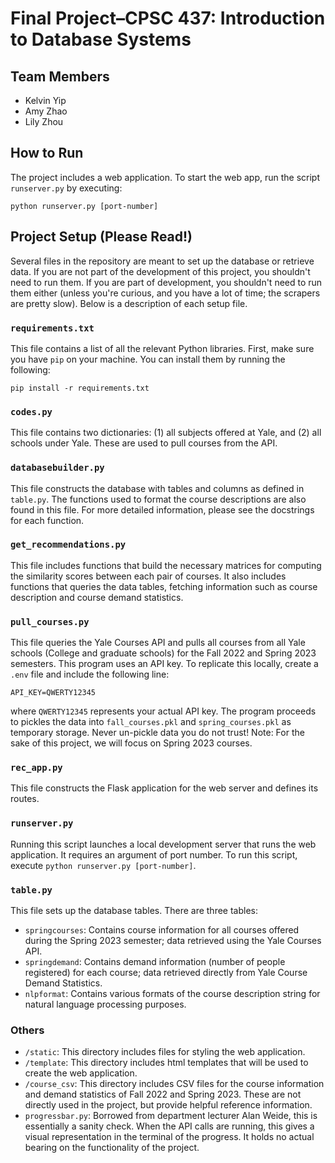 # Final Project–CPSC 437: Introduction to Database Systems

## Team Members
- Kelvin Yip
- Amy Zhao
- Lily Zhou

## How to Run
The project includes a web application. To start the web app, run the script `runserver.py` by executing:
```
python runserver.py [port-number]
```

## Project Setup (Please Read!) 
Several files in the repository are meant to set up the database or retrieve data. If you are not part of the development of this project, you shouldn't need to run them. If you are part of development, you shouldn't need to run them either (unless you're curious, and you have a lot of time; the scrapers are pretty slow). Below is a description of each setup file. 

### `requirements.txt`
This file contains a list of all the relevant Python libraries. First, make sure you have `pip` on your machine. You can install them by running the following:
```
pip install -r requirements.txt
```

### `codes.py`
This file contains two dictionaries: (1) all subjects offered at Yale, and (2) all schools under Yale. These are used to pull courses from the API.

### `databasebuilder.py`
This file constructs the database with tables and columns as defined in `table.py`. The functions used to format the course descriptions are also found in this file. For more detailed information, please see the docstrings for each function.

### `get_recommendations.py`
This file includes functions that build the necessary matrices for computing the similarity scores between each pair of courses. It also includes functions that queries the data tables, fetching information such as course description and course demand statistics.

### `pull_courses.py`
This file queries the Yale Courses API and pulls all courses from all Yale schools (College and graduate schools) for the Fall 2022 and Spring 2023 semesters. This program uses an API key. To replicate this locally, create a `.env` file and include the following line:
```
API_KEY=QWERTY12345
```
where `QWERTY12345` represents your actual API key.
The program proceeds to pickles the data into `fall_courses.pkl` and `spring_courses.pkl` as temporary storage. Never un-pickle data you do not trust! Note: For the sake of this project, we will focus on Spring 2023 courses. 

### `rec_app.py`
This file constructs the Flask application for the web server and defines its routes.

### `runserver.py`
Running this script launches a local development server that runs the web application. It requires an argument of port number. To run this script, execute `python runserver.py [port-number]`.

### `table.py`
This file sets up the database tables. There are three tables: 
- `springcourses`: Contains course information for all courses offered during the Spring 2023 semester; data retrieved using the Yale Courses API. 
- `springdemand`: Contains demand information (number of people registered) for each course; data retrieved directly from Yale Course Demand Statistics. 
- `nlpformat`: Contains various formats of the course description string for natural language processing purposes. 

### Others

- `/static`: This directory includes files for styling the web application.
- `/template`: This directory includes html templates that will be used to create the web application.
- `/course_csv`: This directory includes CSV files for the course information and demand statistics of Fall 2022 and Spring 2023. These are not directly used in the project, but provide helpful reference information.
- `progressbar.py`: Borrowed from department lecturer Alan Weide, this is essentially a sanity check. When the API calls are running, this gives a visual representation in the terminal of the progress. It holds no actual bearing on the functionality of the project. 
